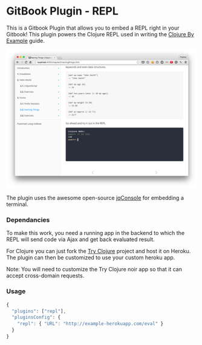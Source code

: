 GitBook Plugin - REPL
==============

This is a Gitbook Plugin that allows you to embed a REPL right in your Gitbook! This plugin powers the Clojure REPL used in writing the [Clojure By Example]() guide.

![img](shot.png)

The plugin uses the awesome open-source [jqConsole](https://github.com/replit/jq-console) for embedding a terminal.

### Dependancies
To make this work, you need a running app in the backend to which the REPL will send code via Ajax and get back evaluated result. 

For Clojure you can just fork the [Try Clojure](https://github.com/Raynes/tryclojure) project and host it on Heroku. The plugin can then be customized to use your custom heroku app. 

Note: You will need to customize the Try Clojure noir app so that it can accept cross-domain requests.

### Usage
```javascript
{
  "plugins": ["repl"],
  "pluginsConfig": {
    "repl": { "URL": "http://example-herokuapp.com/eval" }
  }
}
```
